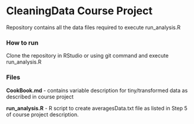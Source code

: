 # CleaningData Course Project
Repository contains all the data files required to execute run_analysis.R

### How to run 
Clone the repository in RStudio or using git command and execute run_analysis.R

### Files 
**CookBook.md** - contains variable description for tiny/transformed data as described in course project

**run_analysis.R** - R script to create averagesData.txt file as listed in Step 5 of course project description. 


